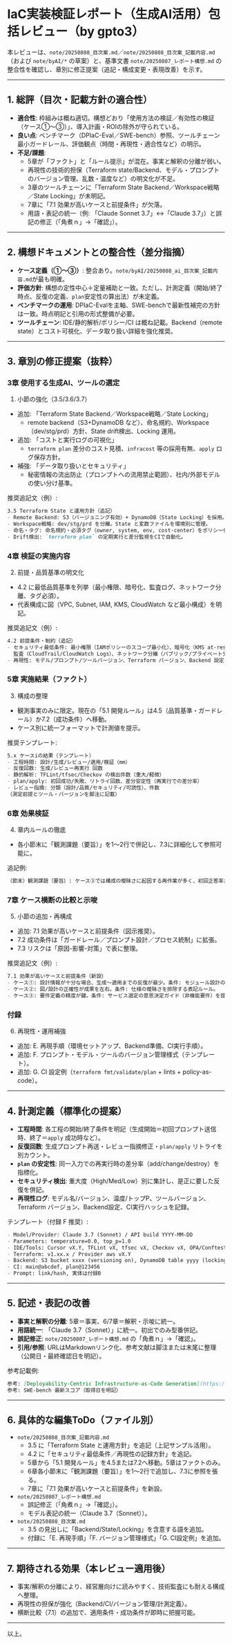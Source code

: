 # IaC実装検証レポート（生成AI活用）包括レビュー（by gpto3）

本レビューは、`note/20250808_目次案.md`／`note/20250808_目次案_記載内容.md`（および `note/byAI/*` の草案）と、基準文書 `note/20250807_レポート構想.md` の整合性を確認し、章別に修正提案（追記・構成変更・表現改善）を示す。

---

## 1. 総評（目次・記載方針の適合性）
- **適合性**: 枠組みは概ね適切。構想どおり「使用方法の検証／有効性の検証（ケース①〜③）」、導入計画・ROIの除外が守られている。
- **良い点**: ベンチマーク（DPIaC-Eval／SWE-bench）参照、ツールチェーン最小ガードレール、評価観点（時間・再現性・適合性など）の明示。
- **不足/課題**:
  - 5章が「ファクト」と「ルール提示」が混在。事実と解釈の分離が弱い。
  - 再現性の技術的担保（Terraform state/Backend、モデル・プロンプトのバージョン管理、乱数・温度など）の明文化が不足。
  - 3章のツールチェーンに「Terraform State Backend／Workspace戦略／State Locking」が未明記。
  - 7章に「7.1 効果が高いケースと前提条件」が欠落。
  - 用語・表記の統一（例: 「Claude Sonnet 3.7」↔「Claude 3.7」）と誤記の修正（「角煮ｎ」→「確認」）。

---

## 2. 構想ドキュメントとの整合性（差分指摘）
- **ケース定義（①〜③）**: 整合あり。`note/byAI/20250808_ai_目次案_記載内容.md`が最も明確。
- **評価方針**: 構想の定性中心＋定量補助と一致。ただし、計測定義（開始/終了時点、反復の定義、`plan`安定性の算出法）が未定義。
- **ベンチマークの運用**: DPIaC-Evalを主軸、SWE-benchで最新性補完の方針は一致。時点明記と引用の形式整備が必要。
- **ツールチェーン**: IDE/静的解析/ポリシー/CI は概ね記載。Backend（remote state）とコスト可視化、データ取り扱い詳細を強化推奨。

---

## 3. 章別の修正提案（抜粋）

### 3章 使用する生成AI、ツールの選定
1) 小節の強化（3.5/3.6/3.7）
- 追加: 「Terraform State Backend／Workspace戦略／State Locking」
  - remote backend（S3+DynamoDB など）、命名規約、Workspace（dev/stg/prd）方針、State drift検出、Locking 運用。
- 追加: 「コストと実行ログの可視化」
  - `terraform plan` 差分のコスト見積、`infracost` 等の採用有無、`apply` ログ保存方針。
- 補強: 「データ取り扱いとセキュリティ」
  - 秘密情報の流出防止（プロンプトへの流用禁止範囲）、社内/外部モデルの使い分け基準。

推奨追記文（例）:

```md
3.5 Terraform State と運用方針（追記）
- Remote Backend: S3（バージョニング有効）+ DynamoDB（State Locking）を採用。
- Workspace戦略: dev/stg/prd を分離。State と変数ファイルを環境別に管理。
- 命名・タグ: 命名規約・必須タグ（owner, system, env, cost-center）をポリシー化。
- Drift検出: `terraform plan` の定期実行と差分監視をCIで自動化。
```

### 4章 検証の実施内容
2) 前提・品質基準の明文化
- 4.2 に最低品質基準を列挙（最小権限、暗号化、監査ログ、ネットワーク分離、タグ必須）。
- 代表構成に図（VPC, Subnet, IAM, KMS, CloudWatch など最小構成）を明記。

推奨追記文（例）:

```md
4.2 前提条件・制約（追記）
- セキュリティ最低条件: 最小権限（IAMポリシーのスコープ最小化）、暗号化（KMS at-rest／TLS in-transit）、
  監査（CloudTrail/CloudWatch Logs）、ネットワーク分離（パブリック/プライベート分離、SG最小化）、必須タグ。
- 再現性: モデル/プロンプト/ツールバージョン、Terraform バージョン、Backend 設定、CI 実行定義を記録。
```

### 5章 実施結果（ファクト）
3) 構成の整理
- 観測事実のみに限定。現在の「5.1 開発ルール」は4.5（品質基準・ガードレール）か7.2（成功条件）へ移動。
- ケース別に統一フォーマットで計測値を提示。

推奨テンプレート:

```md
5.x ケースiの結果（テンプレート）
- 工程時間: 設計/生成/レビュー/適用/検証（mm）
- 反復回数: 生成/レビュー再実行 回数
- 静的解析: TFLint/tfsec/Checkov の検出件数（重大/軽微）
- plan/apply: 初回成功/失敗、リトライ回数、差分安定性（再実行での差分率）
- レビュー指摘: 分類（設計/品質/セキュリティ/可読性）、件数
（測定前提とツール・バージョンを脚注に記載）
```

### 6章 効果検証
4) 章内ルールの徹底
- 各小節末に「観測課題（要旨）」を1〜2行で併記し、7.3に詳細化して参照可能に。

追記例:

```md
（節末）観測課題（要旨）: ケース③では構成の曖昧さに起因する再作業が多く、初回正答率が低下。
```

### 7章 ケース横断の比較と示唆
5) 小節の追加・再構成
- 追加: 7.1 効果が高いケースと前提条件（図示推奨）。
- 7.2 成功条件は「ガードレール／プロンプト設計／プロセス統制」に拡張。
- 7.3 リスクは「原因-影響-対策」で表に整理。

推奨追記文（例）:

```md
7.1 効果が高いケースと前提条件（新設）
- ケース①: 設計情報が十分な場合、生成〜適用までの反復が最少。条件: モジュール設計の粒度と規約の整備。
- ケース②: 図/設計の正確性が成果を左右。条件: 仕様の曖昧さを排除する表記ルール。
- ケース③: 要件定義の精度が鍵。条件: サービス選定の意思決定ガイド（非機能要件）を提示。
```

### 付録
6) 再現性・運用補強
- 追加: E. 再現手順（環境セットアップ、Backend準備、CI実行手順）。
- 追加: F. プロンプト・モデル・ツールのバージョン管理様式（テンプレート）。
- 追加: G. CI 設定例（`terraform fmt/validate/plan` + lints + policy-as-code）。

---

## 4. 計測定義（標準化の提案）
- **工程時間**: 各工程の開始/終了条件を明記（生成開始＝初回プロンプト送信時、終了＝`apply` 成功時など）。
- **反復回数**: 生成プロンプト再送・レビュー指摘修正・`plan/apply` リトライを別カウント。
- **`plan` の安定性**: 同一入力での再実行時の差分率（add/change/destroy）を指標化。
- **セキュリティ検出**: 重大度（High/Med/Low）別に集計し、是正に要した反復を併記。
- **再現性ログ**: モデル名/バージョン、温度/トップP、ツールバージョン、Terraform バージョン、Backend設定、CI実行ハッシュを記録。

テンプレート（付録 F 推奨）:

```md
- Model/Provider: Claude 3.7 (Sonnet) / API build YYYY-MM-DD
- Parameters: temperature=0.0, top_p=1.0
- IDE/Tools: Cursor vX.Y, TFLint vX, tfsec vX, Checkov vX, OPA/Conftest vX
- Terraform: v1.xx.x / Provider aws vX.Y
- Backend: S3 bucket xxxx (versioning on), DynamoDB table yyyy (locking)
- CI: main@abcdef, plan@123456
- Prompt: link/hash, 実体は付録B
```

---

## 5. 記述・表記の改善
- **事実と解釈の分離**: 5章＝事実、6/7章＝解釈・示唆に統一。
- **用語統一**: 「Claude 3.7（Sonnet）」に統一。初出でのみ型番併記。
- **誤記修正**: `note/20250807_レポート構想.md` の「角煮ｎ」→「確認」。
- **引用/参照**: URLはMarkdownリンク化、参考文献は脚注または末尾に整理（公開日・最終確認日を明記）。

参考記載例:

```md
参考: [Deployability-Centric Infrastructure-as-Code Generation](https://arxiv.org/html/2506.05623v1)（公開日: 2025-01-05）
参考: SWE-bench 最新スコア（取得日を明記）
```

---

## 6. 具体的な編集ToDo（ファイル別）
- `note/20250808_目次案_記載内容.md`
  - 3.5 に「Terraform State と運用方針」を追記（上記サンプル活用）。
  - 4.2 に「セキュリティ最低条件／再現性の記録方針」を追記。
  - 5章から「5.1 開発ルール」を4.5または7.2へ移動。5章はファクトのみ。
  - 6章各小節末に「観測課題（要旨）」を1〜2行で追加し、7.3に参照を張る。
  - 7章に「7.1 効果が高いケースと前提条件」を新設。
- `note/20250807_レポート構想.md`
  - 誤記修正（「角煮ｎ」→「確認」）。
  - モデル表記の統一（Claude 3.7（Sonnet））。
- `note/20250808_目次案.md`
  - 3.5 の見出しに「Backend/State/Locking」を含意する語を追加。
  - 付録に「E. 再現手順」「F. バージョン管理様式」「G. CI設定例」を追加。

---

## 7. 期待される効果（本レビュー適用後）
- 事実/解釈の分離により、経営層向けに読みやすく、技術監査にも耐える構成へ整理。
- 再現性の担保が強化（Backend/CI/バージョン管理/計測定義）。
- 横断比較（7.1）の追加で、適用条件・成功条件が即時に把握可能。

---

以上。


